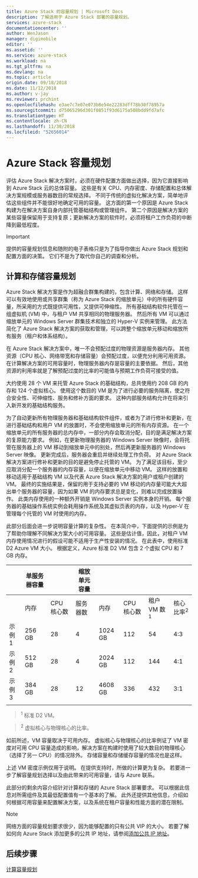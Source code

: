 ```yaml
---
title: Azure Stack 的容量规划 | Microsoft Docs
description: 了解适用于 Azure Stack 部署的容量规划。
services: azure-stack
documentationcenter: ''
author: WenJason
manager: digimobile
editor: ''
ms.assetid: ''
ms.service: azure-stack
ms.workload: na
ms.tgt_pltfrm: na
ms.devlang: na
ms.topic: article
origin.date: 09/18/2018
ms.date: 11/12/2018
ms.author: v-jay
ms.reviewer: prchint
ms.openlocfilehash: e3ae7c7e07e073b8e54e22283dff78b30f78957a
ms.sourcegitcommit: d75065296d301f0851f93d6175a508bdd9fd7afc
ms.translationtype: HT
ms.contentlocale: zh-CN
ms.lasthandoff: 11/30/2018
ms.locfileid: "52656014"
---
```

# <a name="azure-stack-capacity-planning"></a>Azure Stack 容量规划
评估 Azure Stack 解决方案时，必须在硬件配置方面做出选择，因为它直接影响到 Azure Stack 云的总体容量。 这些是有关 CPU、内存密度、存储配置和总体解决方案规模或服务器数目的常规选择。 不同于传统的虚拟化解决方案，简单地评估这些组件并不能很好地确定可用的容量。 这方面的第一个原因是 Azure Stack 构建为在解决方案自身内部托管基础结构或管理组件。 第二个原因是解决方案的某些容量保留用于支持复原；更新解决方案的软件时，必须将租户工作负荷的中断降到最低程度。

> [!IMPORTANT]
> 提供的容量规划信息和随附的电子表格只是为了指导你做出 Azure Stack 规划和配置方面的决策。 它们不是为了取代你自己的调查和分析。 

## <a name="compute-and-storage-capacity-planning"></a>计算和存储容量规划
Azure Stack 解决方案是作为超融合群集构建的，包含计算、网络和存储。 这样可以有效地使用或共享群集（称为 Azure Stack 的缩放单元）中的所有硬件容量，所采用的方式既提供可用性，又提供可伸缩性。 所有基础结构软件托管在一组虚拟机 (VM) 中，与租户 VM 共享相同的物理服务器。 然后所有 VM 可以通过缩放单元的 Windows Server 群集技术和独立的 Hyper-V 实例来管理。 此方法简化了 Azure Stack 解决方案的获取和管理，可以跨整个缩放单元移动和缩放所有服务（租户和体系结构）。

在 Azure Stack 解决方案中，唯一不会预配过度的物理资源是服务器内存。 其他资源（CPU 核心、网络带宽和存储容量）会预配过度，以便充分利用可用资源。 在计算解决方案的可用容量时，物理服务器内存是容量的主要依据。 然后，其他资源的利用率就是了解预配过度的比率的可能值与预期工作负荷可接受的值。

大约使用 28 个 VM 来托管 Azure Stack 的基础结构，总共使用约 208 GB 的内存和 124 个虚拟核心。  使用这个数目的 VM 是为了进行必要的服务隔离，使之符合安全性、可伸缩性、服务和修补方面的要求。 这种内部服务结构允许在将来引入新开发的基础结构服务。

为了自动更新所有物理服务器和基础结构软件组件，或者为了进行修补和更新，在进行基础结构和用户 VM 的放置时，不会使用缩放单元的所有内存资源。 在一个缩放单元的所有服务器的总内存中，一部分内存会取消分配，目的是满足解决方案的复原能力要求。 例如，在更新物理服务器的 Windows Server 映像时，会将托管在服务器上的 VM 移动到缩放单元中的别处，然后再更新服务器的 Windows Server 映像。 更新完成后，服务器会重启并继续处理工作负荷。 对 Azure Stack 解决方案进行修补和更新的目的是避免停止托管的 VM。 为了满足该目标，至少应取消分配一个服务器的内存容量，以便在缩放单元中移动 VM。 这样的放置和移动适用于基础结构 VM 以及代表 Azure Stack 解决方案的用户或租户创建的 VM。 最终的实施结果是，保留的用于支持必要的 VM 移动的内存量可能大大超出单个服务器的容量，因为如果 VM 的内存要求总是变化，则难以完成放置操作。 此类内存使用的一种额外开销是 Windows Server 实例本身的开销。 每个服务器的基础操作系统实例会耗用操作系统及其虚拟页表的内存，以及 Hyper-V 在管理每个托管的 VM 时使用的内存。

此部分后面会进一步说明容量计算的复杂性。 在本简介中，下面提供的示例是为了帮助你理解不同解决方案大小的可用容量。 这些是估计值，因此，对租户 VM 内存使用情况进行的假设可能不适用于生产性安装的情况。 在此表中，使用标准 D2 Azure VM 大小。 根据定义，Azure 标准 D2 VM 包含 2 个虚拟 CPU 和 7 GB 内存。

|     |单服务器容量|| 缩放单元容量|  |  |||
|-----|-----|-----|-----|-----|-----|-----|-----|
|     | 内存 | CPU 核心数 | 服务器数 | 内存 | CPU 核心数 | 租户 VM 数<sup>1</sup>     | 核心比率<sup>2</sup>    |
|示例 1|256 GB|28|4|1024 GB| 112 | 54 |4:3|
|示例 2|512 GB|28|4|2024 GB|112|144|4:1|
|示例 3|384 GB|28|12|4608 GB|336|432|3:1|
|     |     |     |     |     |     |     |     |

> <sup>1</sup> 标准 D2 VM。

> <sup>2</sup> 虚拟核心与物理核心的比率。

如前所述，VM 容量取决于可用内存。 虚拟核心与物理核心的比率例证了 VM 密度对可用 CPU 容量造成的影响，解决方案在构建时使用了较大数目的物理核心（选择了另一 CPU）的情况除外。 存储容量和存储缓存容量的情况也是这样。

上述 VM 密度示例仅用于说明。 在提供支持时，所做的计算更为复杂。 若要进一步了解容量规划选择以及由此带来的可用容量，请与 Azure 联系。

此部分的剩余内容介绍针对计算和存储的 Azure Stack 部署要求。 可以根据此信息对所需组件及其最低配置值有一个基本的了解。 此外还提供其他信息，介绍如何根据可用容量来配置解决方案，以及系统在租户容量和性能方面的潜在限制。

> [!NOTE]
> 网络方面的容量规划要求很少，因为能够配置的只有公共 VIP 的大小。 若要了解如何向 Azure Stack 添加更多的公共 IP 地址，请参阅[添加公共 IP 地址](azure-stack-add-ips.md)。


## <a name="next-steps"></a>后续步骤
[计算容量规划](capacity-planning-compute.md)
